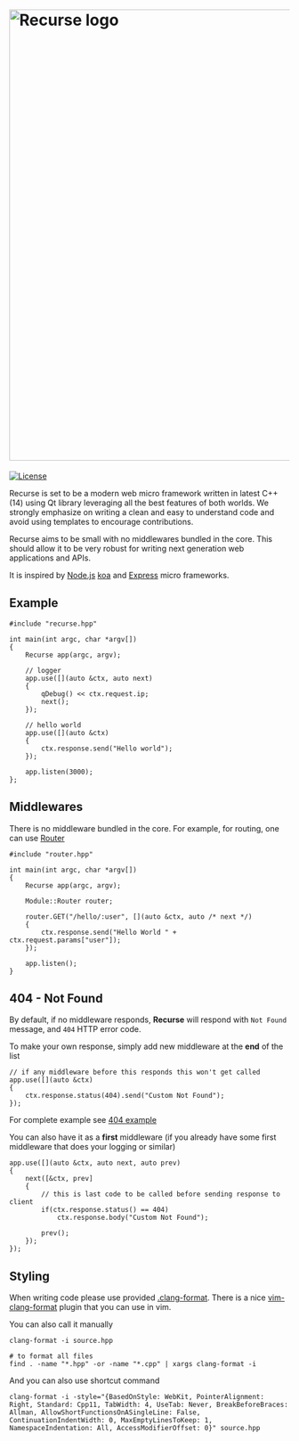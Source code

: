 # [<img title="recurse-logo" src="http://i.imgur.com/HJ1oUqY.png" width="810px" alt="Recurse logo"/>](https://github.com/xwalk/recurse.git)

[![License](http://img.shields.io/:license-mit-blue.svg)](https://github.com/xwalk/recurse/blob/master/LICENSE)

Recurse is set to be a modern web micro framework written in latest C++ (14) using
Qt library leveraging all the best features of both worlds.  We strongly
emphasize on writing a clean and easy to understand code and avoid using
templates to encourage contributions.

Recurse aims to be small with no middlewares bundled in the core. This should
allow it to be very robust for writing next generation web applications and
APIs.

It is inspired by [Node.js](https://nodejs.org/en) [koa](http://koajs.com) and [Express](http://expressjs.com) micro frameworks.

## Example


```
#include "recurse.hpp"

int main(int argc, char *argv[])
{
    Recurse app(argc, argv);

    // logger
    app.use([](auto &ctx, auto next)
    {
        qDebug() << ctx.request.ip;
        next();
    });

    // hello world
    app.use([](auto &ctx)
    {
        ctx.response.send("Hello world");
    });

    app.listen(3000);
};
```

## Middlewares

There is no middleware bundled in the core.
For example, for routing, one can use [Router](https://github.com/xwalk/recurse-router)

```
#include "router.hpp"

int main(int argc, char *argv[])
{
    Recurse app(argc, argv);

    Module::Router router;

    router.GET("/hello/:user", [](auto &ctx, auto /* next */)
    {
        ctx.response.send("Hello World " + ctx.request.params["user"]);
    });

    app.listen();
}
```

## 404 - Not Found

By default, if no middleware responds, **Recurse** will respond with `Not Found`
message, and `404` HTTP error code.

To make your own response, simply add new middleware at the **end** of the list
```
// if any middleware before this responds this won't get called
app.use([](auto &ctx)
{
    ctx.response.status(404).send("Custom Not Found");
});
```
For complete example see [404 example](tree/master/examples/404)

You can also have it as a **first** middleware (if you already have some first
middleware that does your logging or similar)

```
app.use([](auto &ctx, auto next, auto prev)
{
    next([&ctx, prev]
    {
        // this is last code to be called before sending response to client
        if(ctx.response.status() == 404)
            ctx.response.body("Custom Not Found");

        prev();
    });
});
```

## Styling

When writing code please use provided [.clang-format](https://github.com/xwalk/recurse/blob/master/.clang-format).
There is a nice [vim-clang-format](https://github.com/rhysd/vim-clang-format) plugin that you can use in vim.

You can also call it manually

```
clang-format -i source.hpp

# to format all files
find . -name "*.hpp" -or -name "*.cpp" | xargs clang-format -i

```

And you can also use shortcut command
```
clang-format -i -style="{BasedOnStyle: WebKit, PointerAlignment: Right, Standard: Cpp11, TabWidth: 4, UseTab: Never, BreakBeforeBraces: Allman, AllowShortFunctionsOnASingleLine: False, ContinuationIndentWidth: 0, MaxEmptyLinesToKeep: 1, NamespaceIndentation: All, AccessModifierOffset: 0}" source.hpp

```
